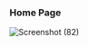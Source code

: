 ### Home Page

![Screenshot (82)](https://user-images.githubusercontent.com/101392029/215026825-f9af559d-2c5d-4448-929f-2956a2eaf131.png)

